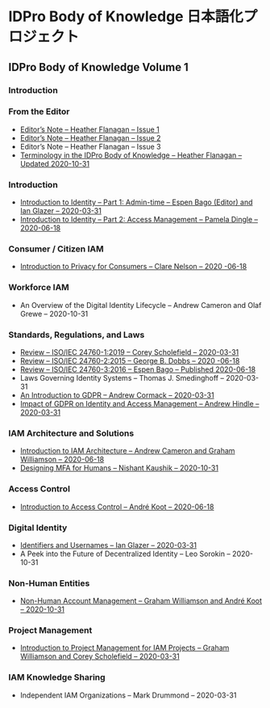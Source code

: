 # IDPro Body of Knowledge 日本語化プロジェクト

## IDPro Body of Knowledge Volume 1

### Introduction



### From the Editor
* [Editor’s Note – Heather Flanagan – Issue 1](./editors_note_issue_1.md)
* [Editor’s Note – Heather Flanagan – Issue 2](./editors_note_issue_2.md)
* Editor’s Note – Heather Flanagan – Issue 3
* [Terminology in the IDPro Body of Knowledge – Heather Flanagan – Updated 2020-10-31](./Terminology_in_the_IDPro_Body_of_Knowledge.md)

### Introduction
* [Introduction to Identity – Part 1: Admin-time – Espen Bago (Editor) and Ian Glazer – 2020-03-31](./Introduction_to_Identity_-_Part_1_Admin-time.md)
* [Introduction to Identity – Part 2: Access Management – Pamela Dingle – 2020-06-18](./Introduction_to_Identity_-_Part_2_Access_Management_result.md)

### Consumer / Citizen IAM
* [Introduction to Privacy for Consumers – Clare Nelson – 2020 -06-18](./introduction_to_privacy_and_compliance_for_consumers.md)

### Workforce IAM
* An Overview of the Digital Identity Lifecycle – Andrew Cameron and Olaf Grewe – 2020-10-31

### Standards, Regulations, and Laws
* [Review – ISO/IEC 24760-1:2019 – Corey Scholefield – 2020-03-31](./Review–ISO_IEC24760-1_2019.md)
* [Review – ISO/IEC 24760-2:2015 – George B. Dobbs – 2020 -06-18](./Review–ISO_IEC24760-2_2015.md)
* [Review – ISO/IEC 24760-3:2016 – Espen Bago – Published 2020-06-18](./Review–ISO_IEC24760-3_2016.md)
* Laws Governing Identity Systems – Thomas J. Smedinghoff – 2020-03-31
* [An Introduction to GDPR – Andrew Cormack – 2020-03-31](./An_Introduction_to_GDPR_2020-03-31_ja.md)
* [Impact of GDPR on Identity and Access Management – Andrew Hindle – 2020-03-31](./Impact_of_GDPR_on_Identity_and_Access_Management_2020-03-31_ja.md)

### IAM Architecture and Solutions
* [Introduction to IAM Architecture – Andrew Cameron and Graham Williamson – 2020-06-18](./Introduction_to_IAM_Architecture_2020-06-18_ja.md)
* [Designing MFA for Humans – Nishant Kaushik – 2020-10-31](./Designing_MFA_for_Humans.md)

### Access Control
* [Introduction to Access Control – André Koot – 2020-06-18](./Introduction_to_Access_Control.md)

### Digital Identity
* [Identifiers and Usernames – Ian Glazer – 2020-03-31](./Identifiers_and_Usernames_–_Ian_Glazer_–_2020-03-31_ja.md)
* A Peek into the Future of Decentralized Identity – Leo Sorokin – 2020-10-31

### Non-Human Entities
* [Non-Human Account Management – Graham Williamson and André Koot – 2020-10-31](./non-human-account-management.md)

### Project Management
* [Introduction to Project Management for IAM Projects – Graham Williamson and Corey Scholefield – 2020-03-31](./Introduction_to_Project_Management_for_IAM_Projects.md)

### IAM Knowledge Sharing
* Independent IAM Organizations – Mark Drummond – 2020-03-31

